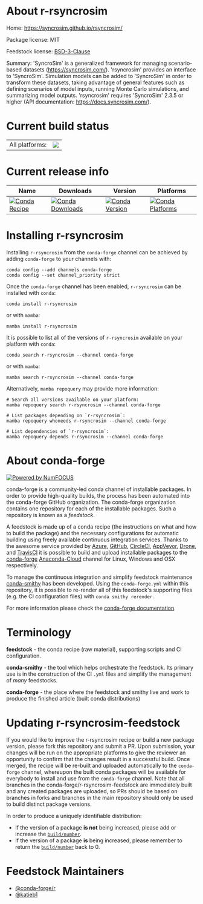 About r-rsyncrosim
==================

Home: <https://syncrosim.github.io/rsyncrosim/>

Package license: MIT

Feedstock license: [BSD-3-Clause](https://github.com/conda-forge/r-rsyncrosim-feedstock/blob/main/LICENSE.txt)

Summary: 'SyncroSim' is a generalized framework for managing scenario-based datasets (<https://syncrosim.com/>). 'rsyncrosim' provides an interface to 'SyncroSim'. Simulation models can be added to 'SyncroSim' in order to transform these datasets, taking advantage of general features such as defining scenarios of model inputs, running Monte Carlo simulations, and summarizing model outputs. 'rsyncrosim' requires 'SyncroSim' 2.3.5 or higher (API documentation: <https://docs.syncrosim.com/>).

Current build status
====================


<table><tr><td>All platforms:</td>
    <td>
      <a href="https://dev.azure.com/conda-forge/feedstock-builds/_build/latest?definitionId=14394&branchName=main">
        <img src="https://dev.azure.com/conda-forge/feedstock-builds/_apis/build/status/r-rsyncrosim-feedstock?branchName=main">
      </a>
    </td>
  </tr>
</table>

Current release info
====================

| Name | Downloads | Version | Platforms |
| --- | --- | --- | --- |
| [![Conda Recipe](https://img.shields.io/badge/recipe-r--rsyncrosim-green.svg)](https://anaconda.org/conda-forge/r-rsyncrosim) | [![Conda Downloads](https://img.shields.io/conda/dn/conda-forge/r-rsyncrosim.svg)](https://anaconda.org/conda-forge/r-rsyncrosim) | [![Conda Version](https://img.shields.io/conda/vn/conda-forge/r-rsyncrosim.svg)](https://anaconda.org/conda-forge/r-rsyncrosim) | [![Conda Platforms](https://img.shields.io/conda/pn/conda-forge/r-rsyncrosim.svg)](https://anaconda.org/conda-forge/r-rsyncrosim) |

Installing r-rsyncrosim
=======================

Installing `r-rsyncrosim` from the `conda-forge` channel can be achieved by adding `conda-forge` to your channels with:

```
conda config --add channels conda-forge
conda config --set channel_priority strict
```

Once the `conda-forge` channel has been enabled, `r-rsyncrosim` can be installed with `conda`:

```
conda install r-rsyncrosim
```

or with `mamba`:

```
mamba install r-rsyncrosim
```

It is possible to list all of the versions of `r-rsyncrosim` available on your platform with `conda`:

```
conda search r-rsyncrosim --channel conda-forge
```

or with `mamba`:

```
mamba search r-rsyncrosim --channel conda-forge
```

Alternatively, `mamba repoquery` may provide more information:

```
# Search all versions available on your platform:
mamba repoquery search r-rsyncrosim --channel conda-forge

# List packages depending on `r-rsyncrosim`:
mamba repoquery whoneeds r-rsyncrosim --channel conda-forge

# List dependencies of `r-rsyncrosim`:
mamba repoquery depends r-rsyncrosim --channel conda-forge
```


About conda-forge
=================

[![Powered by
NumFOCUS](https://img.shields.io/badge/powered%20by-NumFOCUS-orange.svg?style=flat&colorA=E1523D&colorB=007D8A)](https://numfocus.org)

conda-forge is a community-led conda channel of installable packages.
In order to provide high-quality builds, the process has been automated into the
conda-forge GitHub organization. The conda-forge organization contains one repository
for each of the installable packages. Such a repository is known as a *feedstock*.

A feedstock is made up of a conda recipe (the instructions on what and how to build
the package) and the necessary configurations for automatic building using freely
available continuous integration services. Thanks to the awesome service provided by
[Azure](https://azure.microsoft.com/en-us/services/devops/), [GitHub](https://github.com/),
[CircleCI](https://circleci.com/), [AppVeyor](https://www.appveyor.com/),
[Drone](https://cloud.drone.io/welcome), and [TravisCI](https://travis-ci.com/)
it is possible to build and upload installable packages to the
[conda-forge](https://anaconda.org/conda-forge) [Anaconda-Cloud](https://anaconda.org/)
channel for Linux, Windows and OSX respectively.

To manage the continuous integration and simplify feedstock maintenance
[conda-smithy](https://github.com/conda-forge/conda-smithy) has been developed.
Using the ``conda-forge.yml`` within this repository, it is possible to re-render all of
this feedstock's supporting files (e.g. the CI configuration files) with ``conda smithy rerender``.

For more information please check the [conda-forge documentation](https://conda-forge.org/docs/).

Terminology
===========

**feedstock** - the conda recipe (raw material), supporting scripts and CI configuration.

**conda-smithy** - the tool which helps orchestrate the feedstock.
                   Its primary use is in the construction of the CI ``.yml`` files
                   and simplify the management of *many* feedstocks.

**conda-forge** - the place where the feedstock and smithy live and work to
                  produce the finished article (built conda distributions)


Updating r-rsyncrosim-feedstock
===============================

If you would like to improve the r-rsyncrosim recipe or build a new
package version, please fork this repository and submit a PR. Upon submission,
your changes will be run on the appropriate platforms to give the reviewer an
opportunity to confirm that the changes result in a successful build. Once
merged, the recipe will be re-built and uploaded automatically to the
`conda-forge` channel, whereupon the built conda packages will be available for
everybody to install and use from the `conda-forge` channel.
Note that all branches in the conda-forge/r-rsyncrosim-feedstock are
immediately built and any created packages are uploaded, so PRs should be based
on branches in forks and branches in the main repository should only be used to
build distinct package versions.

In order to produce a uniquely identifiable distribution:
 * If the version of a package **is not** being increased, please add or increase
   the [``build/number``](https://docs.conda.io/projects/conda-build/en/latest/resources/define-metadata.html#build-number-and-string).
 * If the version of a package **is** being increased, please remember to return
   the [``build/number``](https://docs.conda.io/projects/conda-build/en/latest/resources/define-metadata.html#build-number-and-string)
   back to 0.

Feedstock Maintainers
=====================

* [@conda-forge/r](https://github.com/conda-forge/r/)
* [@katieb1](https://github.com/katieb1/)

